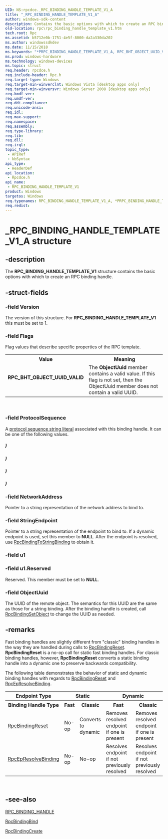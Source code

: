 ```yaml
---
UID: NS:rpcdce._RPC_BINDING_HANDLE_TEMPLATE_V1_A
title: "_RPC_BINDING_HANDLE_TEMPLATE_V1_A"
author: windows-sdk-content
description: Contains the basic options with which to create an RPC binding handle.
old-location: rpc\rpc_binding_handle_template_v1.htm
tech.root: Rpc
ms.assetid: b5712e0b-1751-4e5f-8000-da2a330da202
ms.author: windowssdkdev
ms.date: 11/15/2018
ms.keywords: "*PRPC_BINDING_HANDLE_TEMPLATE_V1_A, RPC_BHT_OBJECT_UUID_VALID, RPC_BINDING_HANDLE_TEMPLATE, RPC_BINDING_HANDLE_TEMPLATE structure [RPC], RPC_BINDING_HANDLE_TEMPLATE_V1, RPC_BINDING_HANDLE_TEMPLATE_V1 structure [RPC], RPC_BINDING_HANDLE_TEMPLATE_V1_A, _RPC_BINDING_HANDLE_TEMPLATE_V1_A, _RPC_BINDING_HANDLE_TEMPLATE_V1_W, ncacn_http, ncacn_ip_tcp, ncacn_np, ncalrpc, rpc.rpc_binding_handle_template_v1, rpcdce/RPC_BINDING_HANDLE_TEMPLATE, rpcdce/RPC_BINDING_HANDLE_TEMPLATE_V1"
ms.prod: windows-hardware
ms.technology: windows-devices
ms.topic: struct
req.header: rpcdce.h
req.include-header: Rpc.h
req.target-type: Windows
req.target-min-winverclnt: Windows Vista [desktop apps only]
req.target-min-winversvr: Windows Server 2008 [desktop apps only]
req.kmdf-ver: 
req.umdf-ver: 
req.ddi-compliance: 
req.unicode-ansi: 
req.idl: 
req.max-support: 
req.namespace: 
req.assembly: 
req.type-library: 
req.lib: 
req.dll: 
req.irql: 
topic_type:
 - APIRef
 - kbSyntax
api_type:
 - HeaderDef
api_location:
 - Rpcdce.h
api_name:
 - RPC_BINDING_HANDLE_TEMPLATE_V1
product: Windows
targetos: Windows
req.typenames: RPC_BINDING_HANDLE_TEMPLATE_V1_A, *PRPC_BINDING_HANDLE_TEMPLATE_V1_A
req.redist: 
---
```


# _RPC_BINDING_HANDLE_TEMPLATE_V1_A structure


## -description


The <b>RPC_BINDING_HANDLE_TEMPLATE_V1</b> structure contains the basic options with which to create an RPC binding handle.


## -struct-fields




### -field Version

The version of this structure. For <b>RPC_BINDING_HANDLE_TEMPLATE_V1</b> this must be set to 1.


### -field Flags

Flag values that describe specific properties of the RPC template.

<table>
<tr>
<th>Value</th>
<th>Meaning</th>
</tr>
<tr>
<td width="40%"><a id="RPC_BHT_OBJECT_UUID_VALID"></a><a id="rpc_bht_object_uuid_valid"></a><dl>
<dt><b>RPC_BHT_OBJECT_UUID_VALID</b></dt>
</dl>
</td>
<td width="60%">
The <b>ObjectUuid</b> member contains a valid value. If this flag is not set, then the ObjectUuid member does not contain a valid UUID.

</td>
</tr>
</table>
 


### -field ProtocolSequence

A <a href="https://msdn.microsoft.com/51284532-b0ac-4bf2-b322-91393b2b9dc6">protocol sequence string literal</a> associated with this binding handle.  It can be one of the following values.



##### )



##### )



##### )



##### )


### -field NetworkAddress

Pointer to a string representation of the network address to bind to.


### -field StringEndpoint

Pointer to a string representation of the endpoint to bind to. If a dynamic endpoint is used, set this member to <b>NULL</b>. After the endpoint is resolved, use <a href="https://msdn.microsoft.com/fd4fea9a-067e-4a1b-8be5-867bbe9663c5">RpcBindingToStringBinding</a> to obtain it.


### -field u1


### -field u1.Reserved

Reserved. This member must be set to <b>NULL</b>.


### -field ObjectUuid

The UUID of the remote object. The semantics for this UUID are the same as those for a string binding. After the binding handle is created, call <a href="https://msdn.microsoft.com/5dcf341f-e392-4608-b741-8fa07cabd50b">RpcBindingSetObject</a> to change the UUID as needed.


## -remarks



Fast binding handles are slightly different from "classic" binding handles in the way they are handled during calls to <a href="https://msdn.microsoft.com/2f7a447a-50b1-422e-a49a-00ede3fcf187">RpcBindingReset</a>. <b>RpcBindingReset</b> is a no-op call for static fast binding handles. For classic binding handles, however, <b>RpcBindingReset</b> converts a static binding handle into a dynamic one to preserve backwards compatibility.

The following table demonstrates the behavior of static and dynamic binding handles with regards to <a href="https://msdn.microsoft.com/2f7a447a-50b1-422e-a49a-00ede3fcf187">RpcBindingReset</a> and <a href="https://msdn.microsoft.com/839eefea-f06d-412b-9637-4af01b783121">RpcEpResolveBinding</a>.
  <table>
<tr>
<th>Endpoint Type</th>
<th colspan="2">Static</th>
<th colspan="2">Dynamic</th>
</tr>
<tr>
<th>Binding Handle Type</th>
<th>Fast</th>
<th>Classic</th>
<th>Fast</th>
<th>Classic</th>
</tr>
<tr>
<td>
<a href="https://msdn.microsoft.com/2f7a447a-50b1-422e-a49a-00ede3fcf187">RpcBindingReset</a>
</td>
<td>No-op</td>
<td>Converts to dynamic</td>
<td>Removes resolved endpoint if one is present</td>
<td>Removes resolved endpoint if one is present</td>
</tr>
<tr>
<td>
<a href="https://msdn.microsoft.com/839eefea-f06d-412b-9637-4af01b783121">RpcEpResolveBinding</a>
</td>
<td>No-op</td>
<td>No-op</td>
<td>Resolves endpoint if not previously resolved</td>
<td>Resolves endpoint if not previously resolved</td>
</tr>
</table>
 






## -see-also




<a href="https://msdn.microsoft.com/3e07d9e9-04d8-4f94-8104-cd0ee89a9407">RPC_BINDING_HANDLE</a>



<a href="https://msdn.microsoft.com/dbc73a66-b1ca-4a53-b662-430b611f8c20">RpcBindingBind</a>



<a href="https://msdn.microsoft.com/0188512e-bff6-414b-a6eb-19bfe8e0b3a9">RpcBindingCreate</a>
 

 

